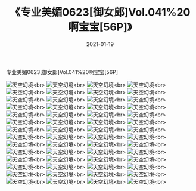 ﻿---
layout: post
title: 《专业美媚0623[御女郎]Vol.041%20啊宝宝[56P]》
date: 2021-01-19
img: http://photo.orgx.cf/性感/2021/专业美媚0623[御女郎]Vol.041%20啊宝宝[56P]/000.jpg
tags: [美女,性感,泳衣]
---

专业美媚0623[御女郎]Vol.041%20啊宝宝[56P]



![天空幻境](http://photo.orgx.cf/性感/2021/专业美媚0623[御女郎]Vol.041%20啊宝宝[56P]/001.jpg''天空幻境'')<br>
![天空幻境](http://photo.orgx.cf/性感/2021/专业美媚0623[御女郎]Vol.041%20啊宝宝[56P]/002.jpg''天空幻境'')<br>
![天空幻境](http://photo.orgx.cf/性感/2021/专业美媚0623[御女郎]Vol.041%20啊宝宝[56P]/003.jpg''天空幻境'')<br>
![天空幻境](http://photo.orgx.cf/性感/2021/专业美媚0623[御女郎]Vol.041%20啊宝宝[56P]/004.jpg''天空幻境'')<br>
![天空幻境](http://photo.orgx.cf/性感/2021/专业美媚0623[御女郎]Vol.041%20啊宝宝[56P]/005.jpg''天空幻境'')<br>
![天空幻境](http://photo.orgx.cf/性感/2021/专业美媚0623[御女郎]Vol.041%20啊宝宝[56P]/006.jpg''天空幻境'')<br>
![天空幻境](http://photo.orgx.cf/性感/2021/专业美媚0623[御女郎]Vol.041%20啊宝宝[56P]/007.jpg''天空幻境'')<br>
![天空幻境](http://photo.orgx.cf/性感/2021/专业美媚0623[御女郎]Vol.041%20啊宝宝[56P]/008.jpg''天空幻境'')<br>
![天空幻境](http://photo.orgx.cf/性感/2021/专业美媚0623[御女郎]Vol.041%20啊宝宝[56P]/009.jpg''天空幻境'')<br>
![天空幻境](http://photo.orgx.cf/性感/2021/专业美媚0623[御女郎]Vol.041%20啊宝宝[56P]/010.jpg''天空幻境'')<br>
![天空幻境](http://photo.orgx.cf/性感/2021/专业美媚0623[御女郎]Vol.041%20啊宝宝[56P]/011.jpg''天空幻境'')<br>
![天空幻境](http://photo.orgx.cf/性感/2021/专业美媚0623[御女郎]Vol.041%20啊宝宝[56P]/012.jpg''天空幻境'')<br>
![天空幻境](http://photo.orgx.cf/性感/2021/专业美媚0623[御女郎]Vol.041%20啊宝宝[56P]/013.jpg''天空幻境'')<br>
![天空幻境](http://photo.orgx.cf/性感/2021/专业美媚0623[御女郎]Vol.041%20啊宝宝[56P]/014.jpg''天空幻境'')<br>
![天空幻境](http://photo.orgx.cf/性感/2021/专业美媚0623[御女郎]Vol.041%20啊宝宝[56P]/015.jpg''天空幻境'')<br>
![天空幻境](http://photo.orgx.cf/性感/2021/专业美媚0623[御女郎]Vol.041%20啊宝宝[56P]/016.jpg''天空幻境'')<br>
![天空幻境](http://photo.orgx.cf/性感/2021/专业美媚0623[御女郎]Vol.041%20啊宝宝[56P]/017.jpg''天空幻境'')<br>
![天空幻境](http://photo.orgx.cf/性感/2021/专业美媚0623[御女郎]Vol.041%20啊宝宝[56P]/018.jpg''天空幻境'')<br>
![天空幻境](http://photo.orgx.cf/性感/2021/专业美媚0623[御女郎]Vol.041%20啊宝宝[56P]/019.jpg''天空幻境'')<br>
![天空幻境](http://photo.orgx.cf/性感/2021/专业美媚0623[御女郎]Vol.041%20啊宝宝[56P]/020.jpg''天空幻境'')<br>
![天空幻境](http://photo.orgx.cf/性感/2021/专业美媚0623[御女郎]Vol.041%20啊宝宝[56P]/021.jpg''天空幻境'')<br>
![天空幻境](http://photo.orgx.cf/性感/2021/专业美媚0623[御女郎]Vol.041%20啊宝宝[56P]/022.jpg''天空幻境'')<br>
![天空幻境](http://photo.orgx.cf/性感/2021/专业美媚0623[御女郎]Vol.041%20啊宝宝[56P]/023.jpg''天空幻境'')<br>
![天空幻境](http://photo.orgx.cf/性感/2021/专业美媚0623[御女郎]Vol.041%20啊宝宝[56P]/024.jpg''天空幻境'')<br>
![天空幻境](http://photo.orgx.cf/性感/2021/专业美媚0623[御女郎]Vol.041%20啊宝宝[56P]/025.jpg''天空幻境'')<br>
![天空幻境](http://photo.orgx.cf/性感/2021/专业美媚0623[御女郎]Vol.041%20啊宝宝[56P]/026.jpg''天空幻境'')<br>
![天空幻境](http://photo.orgx.cf/性感/2021/专业美媚0623[御女郎]Vol.041%20啊宝宝[56P]/027.jpg''天空幻境'')<br>
![天空幻境](http://photo.orgx.cf/性感/2021/专业美媚0623[御女郎]Vol.041%20啊宝宝[56P]/028.jpg''天空幻境'')<br>
![天空幻境](http://photo.orgx.cf/性感/2021/专业美媚0623[御女郎]Vol.041%20啊宝宝[56P]/029.jpg''天空幻境'')<br>
![天空幻境](http://photo.orgx.cf/性感/2021/专业美媚0623[御女郎]Vol.041%20啊宝宝[56P]/030.jpg''天空幻境'')<br>
![天空幻境](http://photo.orgx.cf/性感/2021/专业美媚0623[御女郎]Vol.041%20啊宝宝[56P]/031.jpg''天空幻境'')<br>
![天空幻境](http://photo.orgx.cf/性感/2021/专业美媚0623[御女郎]Vol.041%20啊宝宝[56P]/032.jpg''天空幻境'')<br>
![天空幻境](http://photo.orgx.cf/性感/2021/专业美媚0623[御女郎]Vol.041%20啊宝宝[56P]/033.jpg''天空幻境'')<br>
![天空幻境](http://photo.orgx.cf/性感/2021/专业美媚0623[御女郎]Vol.041%20啊宝宝[56P]/034.jpg''天空幻境'')<br>
![天空幻境](http://photo.orgx.cf/性感/2021/专业美媚0623[御女郎]Vol.041%20啊宝宝[56P]/035.jpg''天空幻境'')<br>
![天空幻境](http://photo.orgx.cf/性感/2021/专业美媚0623[御女郎]Vol.041%20啊宝宝[56P]/036.jpg''天空幻境'')<br>
![天空幻境](http://photo.orgx.cf/性感/2021/专业美媚0623[御女郎]Vol.041%20啊宝宝[56P]/037.jpg''天空幻境'')<br>
![天空幻境](http://photo.orgx.cf/性感/2021/专业美媚0623[御女郎]Vol.041%20啊宝宝[56P]/038.jpg''天空幻境'')<br>
![天空幻境](http://photo.orgx.cf/性感/2021/专业美媚0623[御女郎]Vol.041%20啊宝宝[56P]/039.jpg''天空幻境'')<br>
![天空幻境](http://photo.orgx.cf/性感/2021/专业美媚0623[御女郎]Vol.041%20啊宝宝[56P]/040.jpg''天空幻境'')<br>
![天空幻境](http://photo.orgx.cf/性感/2021/专业美媚0623[御女郎]Vol.041%20啊宝宝[56P]/041.jpg''天空幻境'')<br>
![天空幻境](http://photo.orgx.cf/性感/2021/专业美媚0623[御女郎]Vol.041%20啊宝宝[56P]/042.jpg''天空幻境'')<br>
![天空幻境](http://photo.orgx.cf/性感/2021/专业美媚0623[御女郎]Vol.041%20啊宝宝[56P]/043.jpg''天空幻境'')<br>
![天空幻境](http://photo.orgx.cf/性感/2021/专业美媚0623[御女郎]Vol.041%20啊宝宝[56P]/044.jpg''天空幻境'')<br>
![天空幻境](http://photo.orgx.cf/性感/2021/专业美媚0623[御女郎]Vol.041%20啊宝宝[56P]/045.jpg''天空幻境'')<br>
![天空幻境](http://photo.orgx.cf/性感/2021/专业美媚0623[御女郎]Vol.041%20啊宝宝[56P]/046.jpg''天空幻境'')<br>
![天空幻境](http://photo.orgx.cf/性感/2021/专业美媚0623[御女郎]Vol.041%20啊宝宝[56P]/047.jpg''天空幻境'')<br>
![天空幻境](http://photo.orgx.cf/性感/2021/专业美媚0623[御女郎]Vol.041%20啊宝宝[56P]/048.jpg''天空幻境'')<br>
![天空幻境](http://photo.orgx.cf/性感/2021/专业美媚0623[御女郎]Vol.041%20啊宝宝[56P]/049.jpg''天空幻境'')<br>
![天空幻境](http://photo.orgx.cf/性感/2021/专业美媚0623[御女郎]Vol.041%20啊宝宝[56P]/050.jpg''天空幻境'')<br>
![天空幻境](http://photo.orgx.cf/性感/2021/专业美媚0623[御女郎]Vol.041%20啊宝宝[56P]/051.jpg''天空幻境'')<br>
![天空幻境](http://photo.orgx.cf/性感/2021/专业美媚0623[御女郎]Vol.041%20啊宝宝[56P]/052.jpg''天空幻境'')<br>
![天空幻境](http://photo.orgx.cf/性感/2021/专业美媚0623[御女郎]Vol.041%20啊宝宝[56P]/053.jpg''天空幻境'')<br>
![天空幻境](http://photo.orgx.cf/性感/2021/专业美媚0623[御女郎]Vol.041%20啊宝宝[56P]/054.jpg''天空幻境'')<br>
![天空幻境](http://photo.orgx.cf/性感/2021/专业美媚0623[御女郎]Vol.041%20啊宝宝[56P]/055.jpg''天空幻境'')<br>
![天空幻境](http://photo.orgx.cf/性感/2021/专业美媚0623[御女郎]Vol.041%20啊宝宝[56P]/056.jpg''天空幻境'')<br>